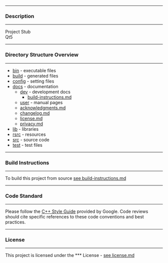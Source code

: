 ********************************************************************************
### Description
********************************************************************************
Project Stub  
Qt5

********************************************************************************
### Directory Structure Overview
********************************************************************************
* [bin](./bin) - executable files
* [build](./build) - generated files
* [config](./config) - setting files
* [docs](./docs) - documentation  
   * [dev](./docs/dev) - development docs
     * [build-instructions.md](./docs/dev/build-instructions.md)
   * [user](./docs/user) - manual pages
   * [acknowledgments.md](./docs/acknowledgments.md)  
   * [changelog.md](./docs/changelog.md)  
   * [license.md](./docs/license.md)  
   * [privacy.md](./docs/privacy.md)  
* [lib](./lib) - libraries
* [rsrc](./rsrc) - resources
* [src](./src) - source code
* [test](./test) - test files

********************************************************************************
### Build Instructions
********************************************************************************
To build this project from source [see build-instructions.md](./docs/dev/build-instructions.md)

********************************************************************************
### Code Standard 
********************************************************************************
Please follow the [C++ Style Guide](https://google.github.io/styleguide/cppguide.html) provided by Google. Code reviews should cite specific references to these code conventions and best practices.

********************************************************************************
### License
********************************************************************************
This project is licensed under the *** License - [see license.md](./doc/license.md)
